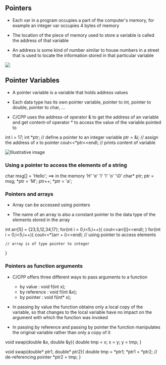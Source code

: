 ## Pointers

* Each var in a program occupies a part of the computer's memory, for example an integer var occupies 4 bytes of memory

* The location of the piece of memory used to store a variable is called the address of that variable

* An address is some kind of number similar to house numbers in a street that is used to locate the information stored in that particular variable

![](https://slideplayer.com/slide/9444786/29/images/3/Variables+and+memory+addresses.jpg)

## Pointer Variables

* A pointer variable is a variable that holds address values 

* Each data type has its own pointer variable, pointer to int, pointer to double, pointer to char, ...

* C/CPP uses the address-of operator & to get the address of an variable and get content-of operator * to access the value of the variable pointed to

int i = 17;
int *ptr; // define a pointer to an integer variable
ptr = &i;  // assign the address of x to pointer
cout<<*ptr<<endl;  // prints content of variable


![Illustrative image](https://i.stack.imgur.com/AymB9.png)


### Using a pointer to access the elements of a string

char msg[] = 'Hello';   ==> in the memory  'H' 'e' 'l' 'l' 'o' '\0'
char* ptr;
ptr = msg;
*ptr = 'M';
ptr++;
*ptr = 'a';


### Pointers and arrays

* Array can be accessed using pointers

* The name of an array is also a constant pointer to the data type of the elements stored in the array

int arr[5] = {23,5,12,34,17};
for(int i = 0;i<5;i++){
    cout<<arr[i]<<endl;
}
for(int i = 0;i<5;i++){
    cout<<*(arr + i)<<endl;  // using pointer to access elements

    // array is of type pointer to integer
}

### Pointers as function arguments

* C/CPP offers three different ways to pass arguments to a function
    - by value : void f(int x);
    - by reference : void f(int &x);
    - by pointer : void f(int* x);

* In passing by value the function obtains only a local copy of the variable, so that changes to the local variable have no impact on the argument with which the function was invoked

* In passing by reference and passing by pointer the function manipulates the original variable rather than only a copy of it

void swap(double &x, double &y){
    double tmp = x;
    x = y;
    y = tmp;
}

void swap(double* ptr1, double* ptr2){
    double tmp = *ptr1;
    *ptr1 = *ptr2;  // de-referencing pointer
    *ptr2 = tmp;
}
